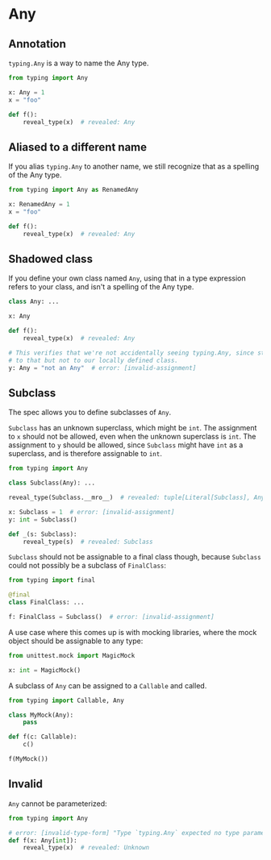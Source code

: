 # Any

## Annotation

`typing.Any` is a way to name the Any type.

```py
from typing import Any

x: Any = 1
x = "foo"

def f():
    reveal_type(x)  # revealed: Any
```

## Aliased to a different name

If you alias `typing.Any` to another name, we still recognize that as a spelling of the Any type.

```py
from typing import Any as RenamedAny

x: RenamedAny = 1
x = "foo"

def f():
    reveal_type(x)  # revealed: Any
```

## Shadowed class

If you define your own class named `Any`, using that in a type expression refers to your class, and
isn't a spelling of the Any type.

```py
class Any: ...

x: Any

def f():
    reveal_type(x)  # revealed: Any

# This verifies that we're not accidentally seeing typing.Any, since str is assignable
# to that but not to our locally defined class.
y: Any = "not an Any"  # error: [invalid-assignment]
```

## Subclass

The spec allows you to define subclasses of `Any`.

`Subclass` has an unknown superclass, which might be `int`. The assignment to `x` should not be
allowed, even when the unknown superclass is `int`. The assignment to `y` should be allowed, since
`Subclass` might have `int` as a superclass, and is therefore assignable to `int`.

```py
from typing import Any

class Subclass(Any): ...

reveal_type(Subclass.__mro__)  # revealed: tuple[Literal[Subclass], Any, Literal[object]]

x: Subclass = 1  # error: [invalid-assignment]
y: int = Subclass()

def _(s: Subclass):
    reveal_type(s)  # revealed: Subclass
```

`Subclass` should not be assignable to a final class though, because `Subclass` could not possibly
be a subclass of `FinalClass`:

```py
from typing import final

@final
class FinalClass: ...

f: FinalClass = Subclass()  # error: [invalid-assignment]
```

A use case where this comes up is with mocking libraries, where the mock object should be assignable
to any type:

```py
from unittest.mock import MagicMock

x: int = MagicMock()
```

A subclass of `Any` can be assigned to a `Callable` and called.

```py
from typing import Callable, Any

class MyMock(Any):
    pass

def f(c: Callable):
    c()

f(MyMock())
```

## Invalid

`Any` cannot be parameterized:

```py
from typing import Any

# error: [invalid-type-form] "Type `typing.Any` expected no type parameter"
def f(x: Any[int]):
    reveal_type(x)  # revealed: Unknown
```

